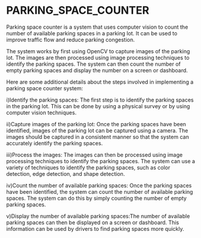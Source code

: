 # PARKING_SPACE_COUNTER
Parking space counter is a system that uses computer vision to count the number of available parking spaces in a parking lot. It can be used to improve traffic flow and reduce parking congestion.

The system works by first using OpenCV to capture images of the parking lot. The images are then processed using image processing techniques to identify the parking spaces. The system can then count the number of empty parking spaces and display the number on a screen or dashboard.

Here are some additional details about the steps involved in implementing a parking space counter system:

i)Identify the parking spaces: The first step is to identify the parking spaces in the parking lot. This can be done by using a physical survey or by using computer vision techniques.

ii)Capture images of the parking lot: Once the parking spaces have been identified, images of the parking lot can be captured using a camera. The images should be captured in a consistent manner so that the system can accurately identify the parking spaces.

iii)Process the images: The images can then be processed using image processing techniques to identify the parking spaces. The system can use a variety of techniques to identify the parking spaces, such as color detection, edge detection, and shape detection.

iv)Count the number of available parking spaces: Once the parking spaces have been identified, the system can count the number of available parking spaces. The system can do this by simply counting the number of empty parking spaces.

v)Display the number of available parking spaces:The number of available parking spaces can then be displayed on a screen or dashboard. This information can be used by drivers to find parking spaces more quickly.
